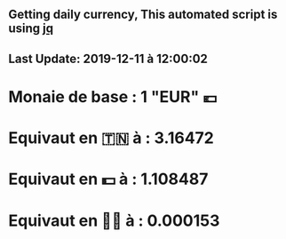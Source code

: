 ## Getting daily currency, This automated script is using [jq](https://stedolan.github.io/jq/)
## Last Update:  2019-12-11 à 12:00:02
 # Monaie de base : 1 "EUR" 💶 
 # Equivaut en 🇹🇳 à :  3.16472 
 # Equivaut en 💵 à : 1.108487
 # Equivaut en 🐱‍💻 à :  0.000153
